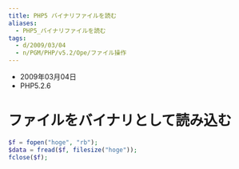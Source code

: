 ```yaml
---
title: PHP5 バイナリファイルを読む
aliases:
  - PHP5_バイナリファイルを読む
tags:
  - d/2009/03/04
  - n/PGM/PHP/v5.2/Ope/ファイル操作
---
```



- 2009年03月04日
- PHP5.2.6

ファイルをバイナリとして読み込む
================================================================================

```php
$f = fopen("hoge", "rb");
$data = fread($f, filesize("hoge"));
fclose($f);
```

